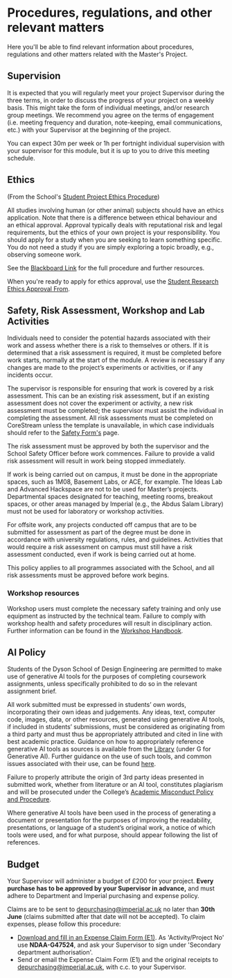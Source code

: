 # Procedures, regulations, and other relevant matters
<style>@import url("./handbook.css");</style>

Here you'll be able to find relevant information about procedures, regulations and other matters related with the Master's Project.

## Supervision
It is expected that you will regularly meet your project Supervisor during the three terms, in order to discuss the progress of your project on a weekly basis.
This might take the form of individual meetings, and/or research group meetings.
We recommend you agree on the terms of engagement (i.e. meeting frequency and duration, note-keeping, email communications, etc.) with your Supervisor at the beginning of the project.

You can expect 30m per week or 1h per fortnight individual supervision with your supervisor for this module, but it is up to you to drive this meeting schedule.

## Ethics
(From the School's [Student Project Ethics Procedure](https://bb.imperial.ac.uk/webapps/blackboard/content/listContentEditable.jsp?content_id=_904568_1&course_id=_7973_1&mode=reset))

All studies involving human (or other animal) subjects should have an ethics application.
Note that there is a difference between ethical behaviour and an ethical approval.
Approval typically deals with reputational risk and legal requirements,
but the ethics of your own project is your responsibility.
You should apply for a study when you are seeking to learn something specific.
You do not need a study if you are simply exploring a topic broadly, e.g., observing someone work.

See the
[Blackboard Link](https://bb.imperial.ac.uk/webapps/blackboard/content/listContentEditable.jsp?content_id=_904568_1&course_id=_7973_1&mode=reset)
for the full procedure and further resources.

When you're ready to apply for ethics approval, use the
[Student Research Ethics Approval From](https://imperiallondon.sharepoint.com/sites/foe/designeng/EthicsApproval/SitePages/Home.aspx).

## Safety, Risk Assessment, Workshop and Lab Activities
Individuals need to consider the potential hazards associated with their work and assess whether there is a risk to themselves or others.
If it is determined that a risk assessment is required,
it must be completed before work starts,
normally at the start of the module.
A review is necessary if any changes are made to the project’s experiments or activities,
or if any incidents occur.

The supervisor is responsible for ensuring that work is covered by a risk assessment.
This can be an existing risk assessment, but if an existing assessment does not cover the experiment or activity,
a new risk assessment must be completed; the supervisor must assist the individual in completing the assessment. All risk assessments must be completed on CoreStream unless the template is unavailable,
in which case individuals should refer to the
[Safety Form's](https://www.imperial.ac.uk/admin-services/safety/forms/) page.

The risk assessment must be approved by both the supervisor and the School Safety Officer before work commences.
Failure to provide a valid risk assessment will result in work being stopped immediately.

If work is being carried out on campus, it must be done in the appropriate spaces,
such as 1M08, Basement Labs, or ACE, for example.
The Ideas Lab and Advanced Hackspace are not to be used for Master’s projects.
Departmental spaces designated for teaching, meeting rooms, breakout spaces,
or other areas managed by Imperial (e.g., the Abdus Salam Library)
must not be used for laboratory or workshop activities.

For offsite work, any projects conducted off campus that are to be submitted for assessment as part of the degree must be done in accordance with university regulations, rules, and guidelines.
Activities that would require a risk assessment on campus must still have a risk assessment conducted, even if work is being carried out at home.

This policy applies to all programmes associated with the School, and all risk assessments must be approved before work begins.

### Workshop resources
Workshop users must complete the necessary safety training and only use equipment as instructed by the technical team.
Failure to comply with workshop health and safety procedures will result in disciplinary action.
Further information can be found in the
[Workshop Handbook](https://imperiallondon.sharepoint.com/sites/foe/designeng/Safety/_layouts/15/guestaccess.aspx?e=nCOuWM&share=EaEU7BwhLNNOijR_d1hi5QcBlWbYVYij1wJiQdcA8cUvGg).

## AI Policy
Students of the Dyson School of Design Engineering are permitted to make use of generative AI tools for the purposes of completing coursework assignments,
unless specifically prohibited to do so in the relevant assignment brief.

All work submitted must be expressed in students’ own words, incorporating their own ideas and judgements.
Any ideas, text, computer code, images, data, or other resources, generated using generative AI tools,
if included in students’ submissions, must be considered as originating from a third party and must thus be appropriately attributed and cited in line with best academic practice.
Guidance on how to appropriately reference generative AI tools as sources is available from the
[Library](https://www.imperial.ac.uk/admin-services/library/learning-support/reference-management/vancouver-style/your-reference-list/) (under G for Generative AI).
Further guidance on the use of such tools, and common issues associated with their use, can be found
[here](https://www.imperial.ac.uk/admin-services/library/learning-support/generative-ai-guidance/).

Failure to properly attribute the origin of 3rd party ideas presented in submitted work, whether from literature or an AI tool,
constitutes plagiarism and will be prosecuted under the College’s
[Academic Misconduct Policy and Procedure](https://www.imperial.ac.uk/media/imperial-college/administration-and-support-services/registry/academic-governance/public/academic-policy/academic-integrity/Academic-Misconduct-Policy-and-Procedure-v1.3-15.03.23.pdf).

Where generative AI tools have been used in the process of generating a document or presentation for the purposes of improving the readability, presentations,
or language of a student’s original work, a notice of which tools were used, and for what purpose, should appear following the list of references.

## Budget
Your Supervisor will administer a budget of £200 for your project.
**Every purchase has to be approved by your Supervisor in advance,**
and must adhere to Department and Imperial purchasing and expense policy.

Claims are to be sent to
[depurchasing@imperial.ac.uk](depurchasing@imperial.ac.uk)
no later than **30th June** (claims submitted after that date will not be accepted).
To claim expenses, please follow this procedure:
* [Download and fill in an Expense Claim Form (E1)](https://www.imperial.ac.uk/finance/financial-services/expenses/). As 'Activity/Project No' use **NDAA-G47524**, and ask your Supervisor to sign under 'Secondary department authorisation'.
* Send or email the Expense Claim Form (E1) and the original receipts to [depurchasing@imperial.ac.uk](depurchasing@imperial.ac.uk), with c.c. to your Supervisor.
